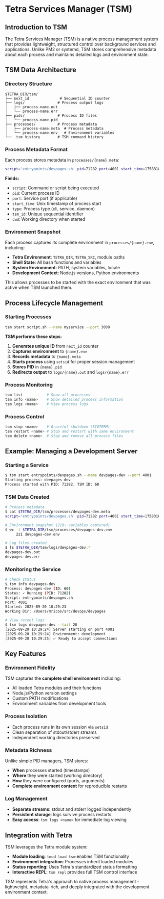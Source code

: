 # Tetra Services Manager (TSM)

## Introduction to TSM

The Tetra Services Manager (TSM) is a native process management system that provides lightweight, structured control over background services and applications. Unlike PM2 or systemd, TSM stores comprehensive metadata about each process and maintains detailed logs and environment state.

## TSM Data Architecture

### Directory Structure
```
$TETRA_DIR/tsm/
├── next_id              # Sequential ID counter
├── logs/               # Process output logs
│   ├── process-name.out
│   └── process-name.err
├── pids/               # Process ID files
│   └── process-name.pid
├── processes/          # Process metadata
│   ├── process-name.meta  # Process metadata
│   └── process-name.env   # Environment variables
└── .tsm_history        # TSM command history
```

### Process Metadata Format

Each process stores metadata in `processes/{name}.meta`:
```bash
script='entrypoints/devpages.sh' pid=71282 port=4001 start_time=1758318163 type=cli tsm_id=60 cwd='/Users/mricos/src/devops/devpages'
```

**Fields:**
- `script`: Command or script being executed
- `pid`: Current process ID
- `port`: Service port (if applicable)
- `start_time`: Unix timestamp of process start
- `type`: Process type (cli, service, daemon)
- `tsm_id`: Unique sequential identifier
- `cwd`: Working directory when started

### Environment Snapshot

Each process captures its complete environment in `processes/{name}.env`, including:

- **Tetra Environment**: `TETRA_DIR`, `TETRA_SRC`, module paths
- **Shell State**: All bash functions and variables
- **System Environment**: PATH, system variables, locale
- **Development Context**: Node.js versions, Python environments

This allows processes to be started with the exact environment that was active when TSM launched them.

## Process Lifecycle Management

### Starting Processes
```bash
tsm start script.sh --name myservice --port 3000
```

**TSM performs these steps:**
1. **Generates unique ID** from `next_id` counter
2. **Captures environment** to `{name}.env`
3. **Records metadata** to `{name}.meta`
4. **Starts process** using `setsid` for proper session management
5. **Stores PID** in `{name}.pid`
6. **Redirects output** to `logs/{name}.out` and `logs/{name}.err`

### Process Monitoring
```bash
tsm list           # Show all processes
tsm info <name>    # Show detailed process information
tsm logs <name>    # View process logs
```

### Process Control
```bash
tsm stop <name>    # Graceful shutdown (SIGTERM)
tsm restart <name> # Stop and restart with same environment
tsm delete <name>  # Stop and remove all process files
```

## Example: Managing a Development Server

### Starting a Service
```bash
$ tsm start entrypoints/devpages.sh --name devpages-dev --port 4001
Starting process: devpages-dev
Process started with PID: 71282, TSM ID: 60
```

### TSM Data Created
```bash
# Process metadata
$ cat $TETRA_DIR/tsm/processes/devpages-dev.meta
script='entrypoints/devpages.sh' pid=71282 port=4001 start_time=1758318163 type=cli tsm_id=60 cwd='/Users/mricos/src/devops/devpages'

# Environment snapshot (218+ variables captured)
$ wc -l $TETRA_DIR/tsm/processes/devpages-dev.env
     221 devpages-dev.env

# Log files created
$ ls $TETRA_DIR/tsm/logs/devpages-dev.*
devpages-dev.out
devpages-dev.err
```

### Monitoring the Service
```bash
# Check status
$ tsm info devpages-dev
Process: devpages-dev (ID: 60)
Status: ✓ Running (PID: 71282)
Script: entrypoints/devpages.sh
Port: 4001
Started: 2025-09-20 10:29:23
Working Dir: /Users/mricos/src/devops/devpages

# View recent logs
$ tsm logs devpages-dev --tail 20
[2025-09-20 10:29:24] Server starting on port 4001
[2025-09-20 10:29:24] Environment: development
[2025-09-20 10:29:25] ✅ Ready to accept connections
```

## Key Features

### Environment Fidelity
TSM captures the **complete shell environment** including:
- All loaded Tetra modules and their functions
- Node.js/Python version settings
- Custom PATH modifications
- Environment variables from development tools

### Process Isolation
- Each process runs in its own session via `setsid`
- Clean separation of stdout/stderr streams
- Independent working directories preserved

### Metadata Richness
Unlike simple PID managers, TSM stores:
- **When** processes started (timestamps)
- **Where** they were started (working directory)
- **How** they were configured (ports, arguments)
- **Complete environment context** for reproducible restarts

### Log Management
- **Separate streams**: stdout and stderr logged independently
- **Persistent storage**: logs survive process restarts
- **Easy access**: `tsm logs <name>` for immediate log viewing

## Integration with Tetra

TSM leverages the Tetra module system:
- **Module loading**: `tmod load tsm` enables TSM functionality
- **Environment integration**: Processes inherit loaded modules
- **Status reporting**: Uses Tetra's standardized status formatting
- **Interactive REPL**: `tsm repl` provides full TSM control interface

TSM represents Tetra's approach to native process management - lightweight, metadata-rich, and deeply integrated with the development environment context.